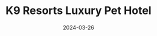---  
layout: startup_page  
title: "K9 Resorts Luxury Pet Hotel"  
id: "k9resorts.com"  
permalink: "/k9resortsluxurypethotelk9resorts.com03262024/"  
website: "https://www.k9resorts.com/"  
funding_round: "Strategic Investment"  
funding_amount: "$10M"  
investors: "Partners Pacific Resorts, LLC"  
about: "K9 Resorts Luxury Pet Hotel offers luxury dog boarding and daycare services across the U.S., providing customized care and cutting-edge facilities. The company is a franchise brand with a focus on high-quality pet care and a strong franchisee support system. Its aim is to be a leader in the luxury pet hospitality industry."  
markets: "Pet Care, Franchising, Hospitality"  
hq: "Fanwood, New Jersey, United States"  
founded_year: "2005"  
linkedin: "https://www.linkedin.com/company/k-9-resorts-daycare-&-luxury-hotel"  
twitter: "https://twitter.com/k9resorts"  
instagram: ""  
facebook: "https://www.facebook.com/k9resorts"  
crunchbase: "https://www.crunchbase.com/organization/k9-resorts-luxury-pet-hotel?utm_source=linkedin&utm_medium=referral&utm_campaign=linkedin_companies&utm_content=profile_cta_anon&trk=funding_crunchbase"  
pitchbook: "https://pitchbook.com/profiles/company/137309-32"  

date_display: "26-Mar-2024"  
date: "2024-03-26"

# SEO Optimization  
meta_title: "K9 Resorts Luxury Pet Hotel - Strategic Investment Funding ($10M)"  
meta_description: "K9 Resorts Luxury Pet Hotel, K9 Resorts Luxury Pet Hotel offers luxury dog boarding and daycare services across the U.S., providing customized care and cutting-edge facilities. Th..."  
meta_keywords: "K9 Resorts Luxury Pet Hotel, Pet Care, Franchising, Hospitality, Strategic Investment funding"  
canonical_url: "https://startup.projectstartups.com/k9resortsluxurypethotelk9resorts.com03262024/"  
---